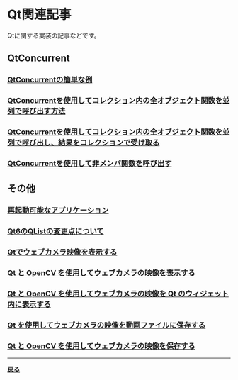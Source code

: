 # Qt関連記事

Qtに関する実装の記事などです。

## QtConcurrent

### **[QtConcurrentの簡単な例](QtConcurrent/QtConcurrent1.md)**

### **[QtConcurrentを使用してコレクション内の全オブジェクト関数を並列で呼び出す方法](QtConcurrent/QtConcurrent2.md)**

### **[QtConcurrentを使用してコレクション内の全オブジェクト関数を並列で呼び出し、結果をコレクションで受け取る](QtConcurrent/QtConcurrent3.md)**

### **[QtConcurrentを使用して非メンバ関数を呼び出す](QtConcurrent/QtConcurrent3.md)**

## その他

### **[再起動可能なアプリケーション](Misc/RebootableApp.md)**

### **[Qt6のQListの変更点について](Misc/Qt6QList.md)**

### **[Qtでウェブカメラ映像を表示する](QtAndVision/DisplayWebcamVideoWidhtQt.md)**

### **[Qt と OpenCV を使用してウェブカメラの映像を表示する](QtAndVision/DisplayWebcamVideoUsingOpenCVwithQt.md)**

### **[Qt と OpenCV を使用してウェブカメラの映像を Qt のウィジェット内に表示する](QtAndVision/DisplayWebcamVideoUsingOpenCVwithQt2.md)**

### **[Qt を使用してウェブカメラの映像を動画ファイルに保存する](QtAndVision/RecordWebcamVideoWithQt.md)**

### **[Qt と OpenCV を使用してウェブカメラの映像を保存する](QtAndVision/RecordOpenCVVideo.md)**

***

**[戻る](../index.md)**
